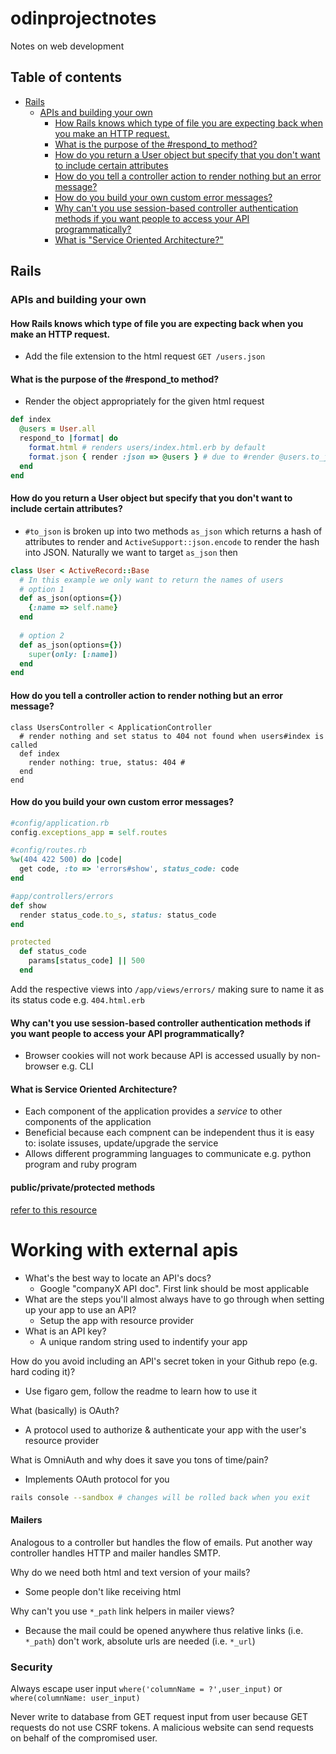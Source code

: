# odinprojectnotes
Notes on web development

## Table of contents

* [Rails](#rails)
  * [APIs and building your own](#apis-and-building-your-own)
    * [How Rails knows which type of file you are expecting back when you make an HTTP request.](#1)
    * [What is the purpose of the #respond_to method?](#2)
    * [How do you return a User object but specify that you don't want to include certain attributes](#3)
    * [How do you tell a controller action to render nothing but an error message?](#4)
    * [How do you build your own custom error messages?](#5)
    * [Why can't you use session-based controller authentication methods if you want people to access your API programmatically?](#6)
    * [What is "Service Oriented Architecture?"](#7)

## Rails

### APIs and building your own

#### <a name=1></a>How Rails knows which type of file you are expecting back when you make an HTTP request. 
  * Add the file extension to the html request `GET /users.json`


#### <a name=2></a>What is the purpose of the #respond_to method?
  * Render the object appropriately for the given html request
  
  ``` Ruby
  def index 
    @users = User.all
    respond_to |format| do
      format.html # renders users/index.html.erb by default
      format.json { render :json => @users } # due to #render @users.to_json will be called automatically
    end
  end
  ``` 
  
  
#### <a name=3></a>How do you return a User object but specify that you don't want to include certain attributes?
  * `#to_json` is broken up into two methods `as_json` which returns a hash of attributes to render and `ActiveSupport::json.encode` to       render the hash into JSON. Naturally we want to target `as_json` then
  ``` Ruby
  class User < ActiveRecord::Base
    # In this example we only want to return the names of users 
    # option 1
    def as_json(options={})
      {:name => self.name}
    end
    
    # option 2
    def as_json(options={})
      super(only: [:name])
    end
  end
  ```
  
  
#### <a name=4></a>How do you tell a controller action to render nothing but an error message?
  ```
  class UsersController < ApplicationController
    # render nothing and set status to 404 not found when users#index is called 
    def index
      render nothing: true, status: 404 # 
    end
  end
  ```
  
  
#### <a name=5></a>How do you build your own custom error messages?
  ``` Ruby
  #config/application.rb
  config.exceptions_app = self.routes
  ```
  ``` Ruby
  #config/routes.rb
  %w(404 422 500) do |code|
    get code, :to => 'errors#show', status_code: code
  end
  ```
  ``` Ruby
  #app/controllers/errors
  def show
    render status_code.to_s, status: status_code
  end
  
  protected
    def status_code
      params[status_code] || 500
    end
  ```
  Add the respective views into `/app/views/errors/` making sure to name it as its status code e.g. `404.html.erb`
  
  
#### <a name=6></a>Why can't you use session-based controller authentication methods if you want people to access your API programmatically?
  * Browser cookies will not work because API is accessed usually by non-browser e.g. CLI
  
  
#### <a name=7></a>What is Service Oriented Architecture?
  * Each component of the application provides a *service* to other components of the application
  * Beneficial because each compnent can be independent thus it is easy to: isolate issuses, update/upgrade the service
  * Allows different programming languages to communicate e.g. python program and ruby program

#### <a name='public-method'></a>public/private/protected methods
[refer to this resource](https://tenderlovemaking.com/2012/09/07/protected-methods-and-ruby-2-0.html)

# Working with external apis
* What's the best way to locate an API's docs?
  * Google "companyX API doc". First link should be most applicable 
* What are the steps you'll almost always have to go through when setting up your app to use an API?
  * Setup the app with resource provider 
* What is an API key?
  * A unique random string used to indentify your app

How do you avoid including an API's secret token in your Github repo (e.g. hard coding it)?
 * Use figaro gem, follow the readme to learn how to use it
    
What (basically) is OAuth?
 * A protocol used to authorize & authenticate your app with the user's resource provider

What is OmniAuth and why does it save you tons of time/pain?
 * Implements OAuth protocol for you 

``` bash
rails console --sandbox # changes will be rolled back when you exit
```

#### <a name='mailers'><a> Mailers
Analogous to a controller but handles the flow of emails. Put another way controller handles HTTP and mailer handles SMTP. 

Why do we need both html and text version of your mails?
* Some people don't like receiving html 

Why can't you use `*_path` link helpers in mailer views?
* Because the mail could be opened anywhere thus relative links (i.e. `*_path`) don't work, absolute urls are needed (i.e. `*_url`)

### <a name='security'><a>Security
Always escape user input `where('columnName = ?',user_input)` or `where(columnName: user_input)`


Never write to database from GET request input from user because GET requests do not use CSRF tokens. A malicious website can send requests on behalf of the compromised user.
